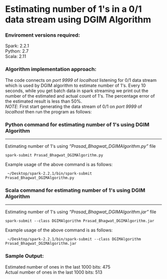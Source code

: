 Estimating number of 1's in a 0/1 data stream using DGIM Algorithm
=====================================================


### Enviroment versions required:

Spark: 2.2.1  
Python: 2.7  
Scala: 2.11


### Algorithm implementation approach:

The code connects on _port 9999_ of _localhost_ listening for 0/1 data stream which is used by DGIM algorithm to estimate number of 1's. Every 10 seconds, while you get batch data in spark streaming we print out the number of the estimated and actual count of 1's. The percentage error of the estimated result is less than 50%.  
_NOTE_: First start generating the data stream of 0/1 on _port 9999_ of _localhost_ then run the program as follows:

### Python command for estimating number of 1's using DGIM Algorithm

* * *

Estimating number of 1's using _“Prasad\_Bhagwat\_DGIMAlgorithm.py”_ file

    spark-submit Prasad_Bhagwat_DGIMAlgorithm.py
    

Example usage of the above command is as follows:  

     ~/Desktop/spark-2.2.1/bin/spark-submit Prasad_Bhagwat_DGIMAlgorithm.py


### Scala command for estimating number of 1's using DGIM Algorithm

* * *

Estimating number of 1's using _“Prasad\_Bhagwat\_DGIMAlgorithm.jar”_ file

    spark-submit --class DGIMAlgorithm Prasad_Bhagwat_DGIMAlgorithm.jar
    

Example usage of the above command is as follows:

     ~/Desktop/spark-2.2.1/bin/spark-submit --class DGIMAlgorithm Prasad_Bhagwat_DGIMAlgorithm.jar


### Sample Output:

Estimated number of ones in the last 1000 bits: 475  
Actual number of ones in the last 1000 bits: 513  
